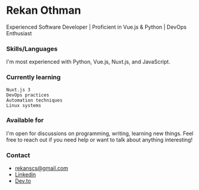 # Rekan Othman

Experienced Software Developer | Proficient in Vue.js & Python | DevOps Enthusiast

### Skills/Languages
I'm most experienced with Python, Vue.js, Nuxt.js, and JavaScript.

### Currently learning
```
Nuxt.js 3
DevOps practices 
Automation techniques
Linux systems
```

### Available for
I'm open for discussions on programming, writing, learning new things. Feel free to reach out if you need help or want to talk about anything interesting!

### Contact
* rekanscs@gmail.com
* [Linkedin](https://www.linkedin.com/in/itsrekan/)
* [Dev.to](https://dev.to/rekanothman)

